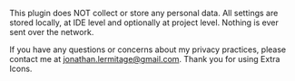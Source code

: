 This plugin does NOT collect or store any personal data. All settings are stored locally, at IDE level and optionally at project level. Nothing is ever sent over the network.

If you have any questions or concerns about my privacy practices, please contact me at jonathan.lermitage@gmail.com. Thank you for using Extra Icons.
